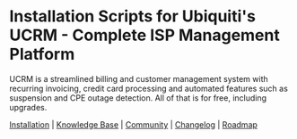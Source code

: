 # Installation Scripts for Ubiquiti's UCRM - Complete ISP Management Platform 

UCRM is a streamlined billing and customer management system with recurring invoicing, credit card processing and automated features such as suspension and CPE outage detection. All of that is for free, including upgrades.

[Installation](https://help.ubnt.com/hc/en-us/articles/115000994708-UCRM-Installation-Guide) | [Knowledge Base](https://help.ubnt.com/hc/en-us/sections/204958307-UCRM-WISP-Management-Platform) | [Community](https://community.ubnt.com/t5/UCRM-Complete-WISP-Management/bd-p/UCRM) | [Changelog](https://github.com/U-CRM/billing/blob/master/CHANGELOG.md) | [Roadmap](https://ucrm.ubnt.com/)

